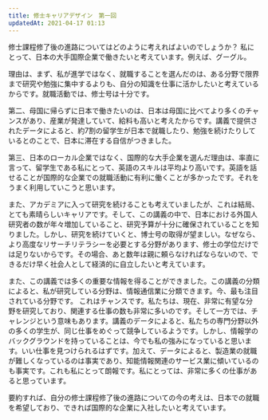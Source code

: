 ```yaml
---
title: 修士キャリアデザイン　第一回
updatedAt: 2021-04-17 01:13
---
```

修士課程修了後の進路についてはどのように考えればよいのでしょうか？ 私にとって、日本の大手国際企業で働きたいと考えています。例えば、グーグル。

理由は、まず、私が進学ではなく、就職することを選んだのは、ある分野で限界まで研究や勉強に集中するよりも、自分の知識を仕事に活かしたいと考えているからです。就職活動では、修士号は十分です。

第二、母国に帰らずに日本で働きたいのは、日本は母国に比べてより多くのチャンスがあり、産業が発達していて、給料も高いと考えたからです。講義で提供されたデータによると、約7割の留学生が日本で就職したり、勉強を続けたりしているとのことで、日本に滞在する自信がつきました。

第三、日本のローカル企業ではなく、国際的な大手企業を選んだ理由は、率直に言って、留学生である私にとって、英語のスキルは平均より高いです。英語を話せることが国際的な企業での就職活動に有利に働くことが多かったです。それをうまく利用していこうと思います。

また、アカデミアに入って研究を続けることも考えていましたが、これは結局、とても素晴らしいキャリアです。そして、この講義の中で、日本における外国人研究者の数が年々増加していること、研究予算が十分に確保されていることを知りました。しかし、研究を続けていくと、博士号の取得が望ましい。なぜなら、より高度なリサーチリテラシーを必要とする分野があります、修士の学位だけでは足りないからです。その場合、あと数年は親に頼らなければならないので、できるだけ早く社会人として経済的に自立したいと考えています。

また、この講義では多くの重要な情報を得ることができました。この講義の分類によると、私が研究している分野は、情報通信業に分類できます。今、最も注目されている分野です。 これはチャンスです。私たちは、現在、非常に有望な分野を研究しており、関連する仕事の数も非常に多いのです。そして一方では、チャレンジという意味もあります。講義のデータによると、私たちの専門分野以外の多くの学生が、同じ仕事をめぐって競争しているようです。しかし、情報学のバックグラウンドを持っていることは、今でも私の強みになっていると思います。いい仕事を見つけられるはずです。加えて、データによると、製造業の就職が難しくなっているのは事実であり、知能情報関連のサービス業に傾いているのも事実です。これも私にとって朗報です。私にとっては、非常に多くの仕事があると思っています。

要約すれば、自分の修士課程修了後の進路についての今の考えは、日本での就職を希望しており、できれば国際的な企業に入社したいと考えています。

